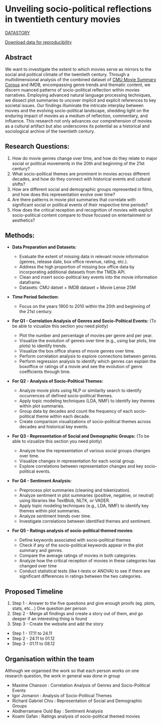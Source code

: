 # Unveiling socio-political reflections in twentieth century movies

[DATASTORY](https://ada-2023-project-padawans-vquykfdbmnmqtf9nhrqlo5.streamlit.app/)

[Download data for reproducibility](https://drive.google.com/drive/u/3/folders/1FG-NtD-3Z3pRnVtfejnJuWNBpYDPin2K)


## Abstract

We want to investigate the extent to which movies serve as mirrors to the social and political climate of the twentieth century. Through a multidimensional analysis of the combined dataset of [CMU Movie Summary Corpus](http://www.cs.cmu.edu/~ark/personas/) and IMDB, encompassing genre trends and thematic content, we discern nuanced patterns of socio-political reflection within movies narratives. Employing advanced natural language processing techniques, we dissect plot summaries to uncover implicit and explicit references to key societal issues. Our findings illuminate the intricate interplay between movies and the evolving socio-political landscape, shedding light on the enduring impact of movies as a medium of reflection, commentary, and influence. This research not only advances our comprehension of movies as a cultural artifact but also underscores its potential as a historical and sociological archive of the twentieth century.


## Research Questions:
1. How do movie genres change over time, and how do they relate to major social or political movements in the 20th and beginning of the 21st century?
2. What socio-political themes are prominent in movies across different decades, and how do they connect with historical events and cultural shifts?
3. How are different social and demographic groups represented in films, and how does this representation evolve over time?
4. Are there patterns in movie plot summaries that correlate with significant social or political events of their respective time periods?
5. How does the critical reception and recognition of movies with explicit socio-political content compare to those focused on entertainment or aesthetics?



## Methods:
- **Data Preparation and Datasets:**
  - Evaluate the extent of missing data in relevant movie information (genres, release date, box office revenue, rating, etc.).
  - Address the high proportion of missing box office data by incorporating additional datasets from the TMDb API.
  - Clean and insert socio-political key events into the movie information dataframe.
  - Datasets: CMU datset + IMDB dataset + Movie Lense 25M
- **Time Period Selection:**
  - Focus on the years 1900 to 2010 within the 20th and beginning of the 21st century.

- **For Q1 - Correlation Analysis of Genres and Socio-Political Events:**
(To be able to vizualize this section you need plotly)
  - Plot the number and percentage of movies per genre and per year.
  - Visualize the evolution of genres over time (e.g., using bar plots, line plots) to identify trends.
  - Visualize the box office shares of movie genres over time.
  - Perform correlation analysis to explore connections between genres.
  - Perform regression analysis to identify which genres can explain the boxoffice or ratings of a movie and see the evolution of genre coefficients through time.

- **For Q2 - Analysis of Socio-Political Themes:**
  - Analyze movie plots using NLP or similarity search to identify occurrences of defined socio-political themes.
  - Apply topic modeling techniques (LDA, NMF) to identify key themes within plot summaries.
  - Group data by decades and count the frequency of each socio-political theme within each decade.
  - Create comparison visualizations of socio-political themes across decades and historical key events.

- **For Q3 - Representation of Social and Demographic Groups:**
(To be able to vizualize this section you need plotly)
  - Analyze how the representation of various social groups changes over time.
  - Visualize changes in representation for each social group.
  - Explore correlations between representation changes and key socio-political events.

- **For Q4 - Sentiment Analysis:**
  - Preprocess plot summaries (cleaning and tokenization).
  - Analyze sentiment in plot summaries (positive, negative, or neutral) using libraries like TextBlob, NLTK, or VADER.
  - Apply topic modeling techniques (e.g., LDA, NMF) to identify key themes within plot summaries.
  - Analyze sentiment trends over time.
  - Investigate correlations between identified themes and sentiment.
- **For Q5 - Ratings analysis of socio-political themed movies**:
  - Define keywords associated with socio-political themes
  - Check if any of the socio-political keywords appear in the plot summary and genres.
  - Compare the average ratings of movies in both categories.
  - Analyze how the critical reception of movies in these categories has changed over time
  - Conduct statistical tests (like t-tests or ANOVA) to see if there are significant differences in ratings between the two categories.

## Proposed Timeline
  1. Step 1 - Answer to the five questions and give enough proofs (eg. plots, stats, etc...) One question per person
  2. Step 2 - Merge all findings and create a story out of them, and go deeper if an interesting thing is found
  3. Step 3 - Create the website and add the story

* Step 1 - 17.11 to 24.11
* Step 2 - 24.11 to 01.12
* Step 3 - 01.11 to 08.12

## Organisation within the team

Although we organised the work so that each person works on one research question, the work in general was done in group
- Maxime Chanson : Correlation Analysis of Genres and Socio-Political Events
- Igor Jomaron : Analysis of Socio-Political Themes
- Richard Gabriel Chiu : Representation of Social and Demographic Groups
- Abdherramane Ould Bay : Sentiment Analysis
- Koami Gafan : Ratings analysis of socio-political themed movies
